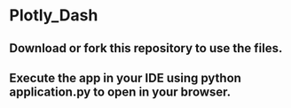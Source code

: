 # Plotly_Dash

## Download or fork this repository to use the files. 

## Execute the app in your IDE using python application.py to open in your browser. 
